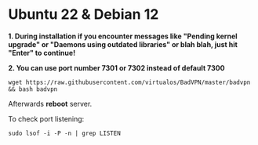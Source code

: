 # Ubuntu 22 & Debian 12
**1. During installation if you encounter messages like "Pending kernel upgrade" or "Daemons using outdated libraries" or blah blah, just hit "Enter" to continue!**

**2. You can use port number 7301 or 7302 instead of default 7300**
```shell
wget https://raw.githubusercontent.com/virtualos/BadVPN/master/badvpn && bash badvpn
```
Afterwards **reboot** server.

To check port listening:
```shell
sudo lsof -i -P -n | grep LISTEN
```

